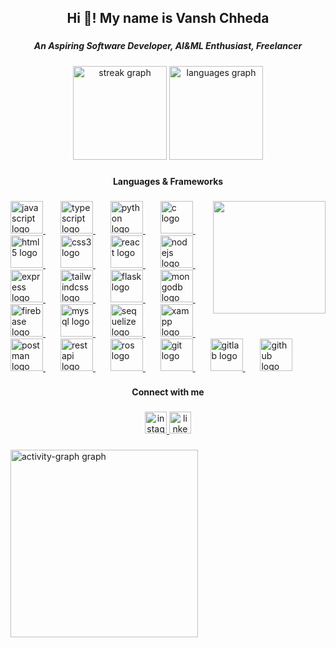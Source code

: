<h2 align="center">Hi 👋! My name is Vansh Chheda</h2>

###

<h5 align="center">An Aspiring Software Developer, AI&ML Enthusiast, Freelancer</h5>

###

<div align="center">
  <img src="https://streak-stats.demolab.com?user=1shChheda&locale=en&mode=daily&theme=dracula&hide_border=false&border_radius=5" height="150" alt="streak graph"  />
  <img src="https://github-readme-stats.vercel.app/api/top-langs?username=1shChheda&locale=en&hide_title=false&layout=compact&card_width=320&langs_count=5&theme=dracula&hide_border=false" height="150" alt="languages graph"  />
</div>

###

<h4 align="center">Languages & Frameworks</h5>


###

<img align="right" height="180" src="https://user-images.githubusercontent.com/74038190/219923809-b86dc415-a0c2-4a38-bc88-ad6cf06395a8.gif"  />

###

<div align="left">
  <a href="https://developer.mozilla.org/en-US/docs/Web/JavaScript" target="_blank" rel="noreferrer">
  <img src="https://cdn.jsdelivr.net/gh/devicons/devicon/icons/javascript/javascript-original.svg" height="52" alt="javascript logo"  />
   </a>
  <img width="20" />
  <a href="https://www.typescriptlang.org/" target="_blank" rel="noreferrer">
  <img src="https://cdn.jsdelivr.net/gh/devicons/devicon/icons/typescript/typescript-original.svg" height="52" alt="typescript logo"  />
  </a>
  <img width="20" />
  <a href="https://www.python.org/" target="_blank" rel="noreferrer">
  <img src="https://cdn.jsdelivr.net/gh/devicons/devicon/icons/python/python-original.svg" height="52" alt="python logo"  />
  </a>
  <img width="20" />
  <a href="https://www.learn-c.org/" target="_blank" rel="noreferrer">
  <img src="https://cdn.jsdelivr.net/gh/devicons/devicon/icons/c/c-original.svg" height="52" alt="c logo"  />
  </a>
  <img width="20" />
  <a href="https://developer.mozilla.org/en-US/docs/Web/HTML" target="_blank" rel="noreferrer">
  <img src="https://cdn.jsdelivr.net/gh/devicons/devicon/icons/html5/html5-original.svg" height="52" alt="html5 logo"  />
    </a>
  <img width="20" />
  <a href="https://developer.mozilla.org/en-US/docs/Web/CSS" target="_blank" rel="noreferrer">
  <img src="https://cdn.jsdelivr.net/gh/devicons/devicon/icons/css3/css3-original.svg" height="52" alt="css3 logo"  />
  </a>
  <img width="20" />
  <a href="https://react.dev/" target="_blank" rel="noreferrer">
  <img src="https://cdn.jsdelivr.net/gh/devicons/devicon/icons/react/react-original.svg" height="52" alt="react logo"  />
  </a>
  <img width="20" />
    <a href="https://nodejs.org/en" target="_blank" rel="noreferrer">
  <img src="https://cdn.jsdelivr.net/gh/devicons/devicon/icons/nodejs/nodejs-original.svg" height="52" alt="nodejs logo"  />
    </a>
  <img width="20" />
    <a href="https://expressjs.com/" target="_blank" rel="noreferrer">
  <img src="https://cdn.jsdelivr.net/gh/devicons/devicon/icons/express/express-original.svg" height="52" alt="express logo"  />
    </a>
  <img width="20" />
    <a href="https://tailwindcss.com/" target="_blank" rel="noreferrer">
  <img src="https://cdn.jsdelivr.net/gh/devicons/devicon/icons/tailwindcss/tailwindcss-original-wordmark.svg" height="52" alt="tailwindcss logo"  />
      </a>
  <img width="20" />
      <a href="https://flask.palletsprojects.com/en/3.0.x/" target="_blank" rel="noreferrer">
  <img src="https://cdn.jsdelivr.net/gh/devicons/devicon/icons/flask/flask-original.svg" height="52" alt="flask logo"  />
      </a>
  <img width="20" />
      <a href="https://www.mongodb.com/" target="_blank" rel="noreferrer">
  <img src="https://cdn.jsdelivr.net/gh/devicons/devicon/icons/mongodb/mongodb-original.svg" height="52" alt="mongodb logo"  />
      </a>
  <img width="20" />
      <a href="https://firebase.google.com/" target="_blank" rel="noreferrer">
  <img src="https://cdn.jsdelivr.net/gh/devicons/devicon/icons/firebase/firebase-plain.svg" height="52" alt="firebase logo"  />
      </a>
  <img width="20" />
      <a href="https://www.mysql.com/" target="_blank" rel="noreferrer">
  <img src="https://cdn.jsdelivr.net/gh/devicons/devicon/icons/mysql/mysql-original.svg" height="52" alt="mysql logo"  />
      </a>
  <img width="20" />
      <a href="https://sequelize.org/" target="_blank" rel="noreferrer">
  <img src="https://cdn.jsdelivr.net/gh/devicons/devicon/icons/sequelize/sequelize-original.svg" height="52" alt="sequelize logo"  />
      </a>
  <img width="20" />
      <a href="https://www.apachefriends.org/" target="_blank" rel="noreferrer">
  <img src="https://svgshare.com/i/14pD.svg" height="52" alt="xampp logo"  />
      </a>
    <img width="20" />
  <a href="https://www.postman.com/" rel="noreferrer">
  <img src="https://cdn.jsdelivr.net/gh/devicons/devicon@latest/icons/postman/postman-original.svg" height="52" alt="postman logo"  />
      </a>
    <img width="20" />
    <a href="https://restfulapi.net/" target="_blank" rel="noreferrer">
  <img src="https://svgshare.com/i/14qZ.svg" height="52" alt="restapi logo"  />
      </a>
    <img width="20" />
    <a href="https://www.ros.org/" target="_blank" rel="noreferrer">
  <img src="https://www.vectorlogo.zone/logos/ros/ros-ar21.svg" height="52" alt="ros logo"  />
      </a>
    <img width="20" />
    <a href="https://git-scm.com/" target="_blank" rel="noreferrer">
  <img src="https://cdn.jsdelivr.net/gh/devicons/devicon/icons/git/git-original.svg" height="52" alt="git logo"  />
      </a>
    <img width="20" />
    <a href="https://about.gitlab.com/" target="_blank" rel="noreferrer">
  <img src="https://cdn.jsdelivr.net/gh/devicons/devicon/icons/gitlab/gitlab-original.svg" height="52" alt="gitlab logo"  />
      </a>
    <img width="20" />
    <a href="https://github.com/" target="_blank" rel="noreferrer">
  <img src="https://cdn.jsdelivr.net/gh/devicons/devicon/icons/github/github-original.svg" height="52" alt="github logo"  />
      </a>
</div>

###

<h4 align="center">Connect with me</h5>


###
<div align="center">
  <a href="https://www.instagram.com/chheda_1sh" target="_blank">
    <img src="https://img.shields.io/static/v1?message=Instagram&logo=instagram&label=&color=E4405F&logoColor=white&labelColor=&style=for-the-badge" height="35" alt="instagram logo"  />
  </a>
  <a href="https://www.linkedin.com/in/vanshchheda/" target="_blank">
    <img src="https://img.shields.io/static/v1?message=LinkedIn&logo=linkedin&label=&color=0077B5&logoColor=white&labelColor=&style=for-the-badge" height="35" alt="linkedin logo"  />
  </a>
</div>

###

<img src="https://github-readme-activity-graph.vercel.app/graph?username=1shChheda&radius=16&theme=react&area=true&order=5" height="300" alt="activity-graph graph"  />

###